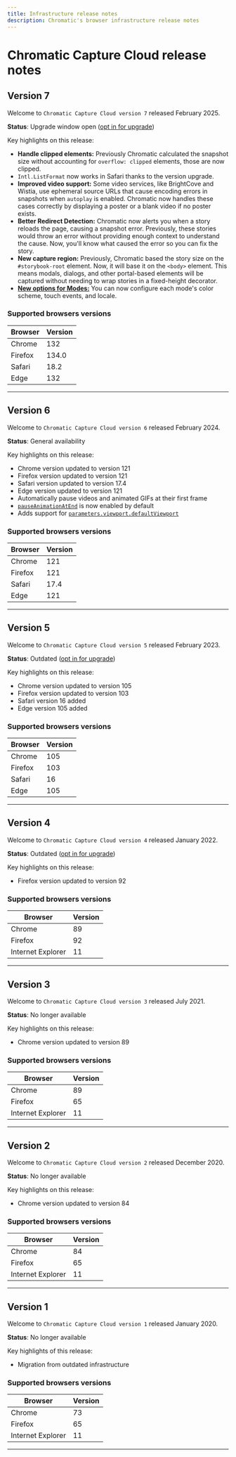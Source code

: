 ```yaml
---
title: Infrastructure release notes
description: Chromatic's browser infrastructure release notes
---
```


# Chromatic Capture Cloud release notes

## Version 7

Welcome to `Chromatic Capture Cloud version 7` released February 2025.

**Status**: Upgrade window open ([opt in for upgrade](/docs/infrastructure-upgrades#opt-in-to-upgrade))

Key highlights on this release:

- **Handle clipped elements:** Previously Chromatic calculated the snapshot size without accounting for `overflow: clipped` elements, those are now clipped.
- `Intl.ListFormat` now works in Safari thanks to the version upgrade.
- **Improved video support:** Some video services, like BrightCove and Wistia, use ephemeral source URLs that cause encoding errors in snapshots when `autoplay` is enabled. Chromatic now handles these cases correctly by displaying a poster or a blank video if no poster exists.
- **Better Redirect Detection:** Chromatic now alerts you when a story reloads the page, causing a snapshot error. Previously, these stories would throw an error without providing enough context to understand the cause. Now, you'll know what caused the error so you can fix the story.
- **New capture region:** Previously, Chromatic based the story size on the `#storybook-root` element. Now, it will base it on the `<body>` element. This means modals, dialogs, and other portal-based elements will be captured without needing to wrap stories in a fixed-height decorator.
- [**New options for Modes:**](/docs/modes/browser-options) You can now configure each mode's color scheme, touch events, and locale.

### Supported browsers versions

| Browser | Version |
| ------- | ------- |
| Chrome  | 132     |
| Firefox | 134.0   |
| Safari  | 18.2    |
| Edge    | 132     |

---

## Version 6

Welcome to `Chromatic Capture Cloud version 6` released February 2024.

**Status**: General availability

Key highlights on this release:

- Chrome version updated to version 121
- Firefox version updated to version 121
- Safari version updated to version 17.4
- Edge version updated to version 121
- Automatically pause videos and animated GIFs at their first frame
- [`pauseAnimationAtEnd`](/docs/animations#css-animations) is now enabled by default
- Adds support for [`parameters.viewport.defaultViewport`](/docs/modes/viewports#using-defaultviewport)

### Supported browsers versions

| Browser | Version |
| ------- | ------- |
| Chrome  | 121     |
| Firefox | 121     |
| Safari  | 17.4    |
| Edge    | 121     |

---

## Version 5

Welcome to `Chromatic Capture Cloud version 5` released February 2023.

**Status**: Outdated ([opt in for upgrade](/docs/infrastructure-upgrades#opt-in-to-upgrade))

Key highlights on this release:

- Chrome version updated to version 105
- Firefox version updated to version 103
- Safari version 16 added
- Edge version 105 added

### Supported browsers versions

| Browser | Version |
| ------- | ------- |
| Chrome  | 105     |
| Firefox | 103     |
| Safari  | 16      |
| Edge    | 105     |

---

## Version 4

Welcome to `Chromatic Capture Cloud version 4` released January 2022.

**Status**: Outdated ([opt in for upgrade](/docs/infrastructure-upgrades#opt-in-to-upgrade))

Key highlights on this release:

- Firefox version updated to version 92

### Supported browsers versions

| Browser           | Version |
| ----------------- | ------- |
| Chrome            | 89      |
| Firefox           | 92      |
| Internet Explorer | 11      |

---

## Version 3

Welcome to `Chromatic Capture Cloud version 3` released July 2021.

**Status**: No longer available

Key highlights on this release:

- Chrome version updated to version 89

### Supported browsers versions

| Browser           | Version |
| ----------------- | ------- |
| Chrome            | 89      |
| Firefox           | 65      |
| Internet Explorer | 11      |

---

## Version 2

Welcome to `Chromatic Capture Cloud version 2` released December 2020.

**Status**: No longer available

Key highlights on this release:

- Chrome version updated to version 84

### Supported browsers versions

| Browser           | Version |
| ----------------- | ------- |
| Chrome            | 84      |
| Firefox           | 65      |
| Internet Explorer | 11      |

---

## Version 1

Welcome to `Chromatic Capture Cloud version 1` released January 2020.

**Status**: No longer available

Key highlights of this release:

- Migration from outdated infrastructure

### Supported browsers versions

| Browser           | Version |
| ----------------- | ------- |
| Chrome            | 73      |
| Firefox           | 65      |
| Internet Explorer | 11      |

---
